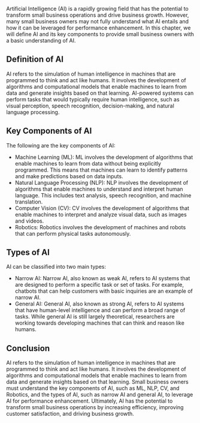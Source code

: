 
Artificial Intelligence (AI) is a rapidly growing field that has the potential to transform small business operations and drive business growth. However, many small business owners may not fully understand what AI entails and how it can be leveraged for performance enhancement. In this chapter, we will define AI and its key components to provide small business owners with a basic understanding of AI.

Definition of AI
----------------

AI refers to the simulation of human intelligence in machines that are programmed to think and act like humans. It involves the development of algorithms and computational models that enable machines to learn from data and generate insights based on that learning. AI-powered systems can perform tasks that would typically require human intelligence, such as visual perception, speech recognition, decision-making, and natural language processing.

Key Components of AI
--------------------

The following are the key components of AI:

* Machine Learning (ML): ML involves the development of algorithms that enable machines to learn from data without being explicitly programmed. This means that machines can learn to identify patterns and make predictions based on data inputs.
* Natural Language Processing (NLP): NLP involves the development of algorithms that enable machines to understand and interpret human language. This includes text analysis, speech recognition, and machine translation.
* Computer Vision (CV): CV involves the development of algorithms that enable machines to interpret and analyze visual data, such as images and videos.
* Robotics: Robotics involves the development of machines and robots that can perform physical tasks autonomously.

Types of AI
-----------

AI can be classified into two main types:

* Narrow AI: Narrow AI, also known as weak AI, refers to AI systems that are designed to perform a specific task or set of tasks. For example, chatbots that can help customers with basic inquiries are an example of narrow AI.
* General AI: General AI, also known as strong AI, refers to AI systems that have human-level intelligence and can perform a broad range of tasks. While general AI is still largely theoretical, researchers are working towards developing machines that can think and reason like humans.

Conclusion
----------

AI refers to the simulation of human intelligence in machines that are programmed to think and act like humans. It involves the development of algorithms and computational models that enable machines to learn from data and generate insights based on that learning. Small business owners must understand the key components of AI, such as ML, NLP, CV, and Robotics, and the types of AI, such as narrow AI and general AI, to leverage AI for performance enhancement. Ultimately, AI has the potential to transform small business operations by increasing efficiency, improving customer satisfaction, and driving business growth.
